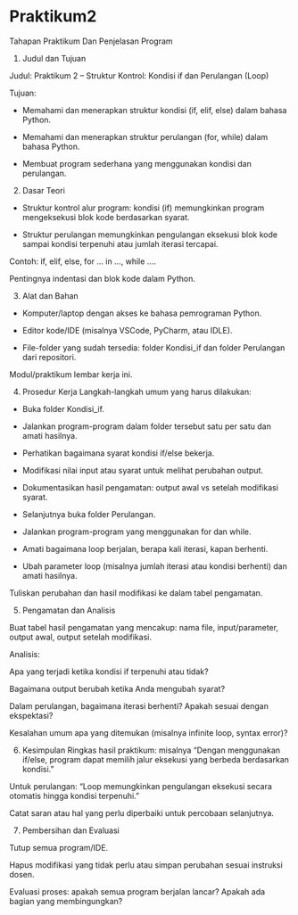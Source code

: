 # Praktikum2

Tahapan Praktikum Dan Penjelasan Program
1. Judul dan Tujuan

Judul: Praktikum 2 – Struktur Kontrol: Kondisi if dan Perulangan (Loop)

Tujuan:

- Memahami dan menerapkan struktur kondisi (if, elif, else) dalam bahasa Python.

- Memahami dan menerapkan struktur perulangan (for, while) dalam bahasa Python.

- Membuat program sederhana yang menggunakan kondisi dan perulangan.

2. Dasar Teori

- Struktur kontrol alur program: kondisi (if) memungkinkan program mengeksekusi blok kode berdasarkan syarat.

- Struktur perulangan memungkinkan pengulangan eksekusi blok kode sampai kondisi terpenuhi atau jumlah iterasi tercapai.

Contoh: if, elif, else, for … in …, while ….

Pentingnya indentasi dan blok kode dalam Python.

3. Alat dan Bahan

- Komputer/laptop dengan akses ke bahasa pemrograman Python.

- Editor kode/IDE (misalnya VSCode, PyCharm, atau IDLE).

- File-folder yang sudah tersedia: folder Kondisi_if dan folder Perulangan dari repositori.

Modul/praktikum lembar kerja ini.

4. Prosedur Kerja
Langkah-langkah umum yang harus dilakukan:

- Buka folder Kondisi_if.

- Jalankan program-program dalam folder tersebut satu per satu dan amati hasilnya.

- Perhatikan bagaimana syarat kondisi if/else bekerja.

- Modifikasi nilai input atau syarat untuk melihat perubahan output.

- Dokumentasikan hasil pengamatan: output awal vs setelah modifikasi syarat.

- Selanjutnya buka folder Perulangan.

- Jalankan program-program yang menggunakan for dan while.

- Amati bagaimana loop berjalan, berapa kali iterasi, kapan berhenti.

- Ubah parameter loop (misalnya jumlah iterasi atau kondisi berhenti) dan amati hasilnya.

Tuliskan perubahan dan hasil modifikasi ke dalam tabel pengamatan.

5. Pengamatan dan Analisis

Buat tabel hasil pengamatan yang mencakup: nama file, input/parameter, output awal, output setelah modifikasi.

Analisis:

Apa yang terjadi ketika kondisi if terpenuhi atau tidak?

Bagaimana output berubah ketika Anda mengubah syarat?

Dalam perulangan, bagaimana iterasi berhenti? Apakah sesuai dengan ekspektasi?

Kesalahan umum apa yang ditemukan (misalnya infinite loop, syntax error)?

6. Kesimpulan
Ringkas hasil praktikum: misalnya “Dengan menggunakan if/else, program dapat memilih jalur eksekusi yang berbeda berdasarkan kondisi.”

Untuk perulangan: “Loop memungkinkan pengulangan eksekusi secara otomatis hingga kondisi terpenuhi.”

Catat saran atau hal yang perlu diperbaiki untuk percobaan selanjutnya.

7. Pembersihan dan Evaluasi

Tutup semua program/IDE.

Hapus modifikasi yang tidak perlu atau simpan perubahan sesuai instruksi dosen.

Evaluasi proses: apakah semua program berjalan lancar? Apakah ada bagian yang membingungkan?
